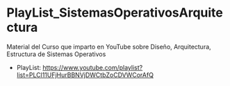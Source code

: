 # PlayList_SistemasOperativosArquitectura
Material del Curso que imparto en YouTube sobre Diseño, Arquitectura, Estructura de Sistemas Operativos

* PlayList: https://www.youtube.com/playlist?list=PLCl11UFjHurBBNVjDWCtbZoCDVWCorAfQ

